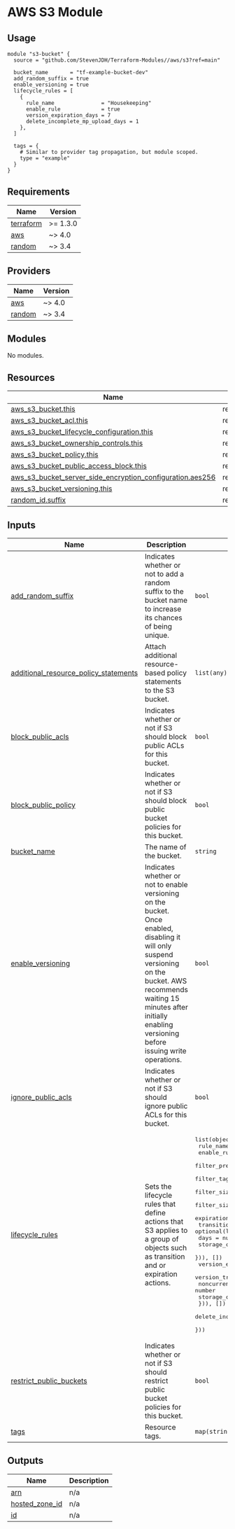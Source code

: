 # AWS S3 Module

## Usage

```hcl
module "s3-bucket" {
  source = "github.com/StevenJDH/Terraform-Modules//aws/s3?ref=main"

  bucket_name       = "tf-example-bucket-dev"
  add_random_suffix = true
  enable_versioning = true
  lifecycle_rules = [
    {
      rule_name               = "Housekeeping"
      enable_rule             = true
      version_expiration_days = 7
      delete_incomplete_mp_upload_days = 1
    },
  ]

  tags = {
    # Similar to provider tag propagation, but module scoped.
    type = "example"
  }
}
```

<!-- BEGIN_TF_DOCS -->
## Requirements

| Name | Version |
|------|---------|
| <a name="requirement_terraform"></a> [terraform](#requirement\_terraform) | >= 1.3.0 |
| <a name="requirement_aws"></a> [aws](#requirement\_aws) | ~> 4.0 |
| <a name="requirement_random"></a> [random](#requirement\_random) | ~> 3.4 |

## Providers

| Name | Version |
|------|---------|
| <a name="provider_aws"></a> [aws](#provider\_aws) | ~> 4.0 |
| <a name="provider_random"></a> [random](#provider\_random) | ~> 3.4 |

## Modules

No modules.

## Resources

| Name | Type |
|------|------|
| [aws_s3_bucket.this](https://registry.terraform.io/providers/hashicorp/aws/latest/docs/resources/s3_bucket) | resource |
| [aws_s3_bucket_acl.this](https://registry.terraform.io/providers/hashicorp/aws/latest/docs/resources/s3_bucket_acl) | resource |
| [aws_s3_bucket_lifecycle_configuration.this](https://registry.terraform.io/providers/hashicorp/aws/latest/docs/resources/s3_bucket_lifecycle_configuration) | resource |
| [aws_s3_bucket_ownership_controls.this](https://registry.terraform.io/providers/hashicorp/aws/latest/docs/resources/s3_bucket_ownership_controls) | resource |
| [aws_s3_bucket_policy.this](https://registry.terraform.io/providers/hashicorp/aws/latest/docs/resources/s3_bucket_policy) | resource |
| [aws_s3_bucket_public_access_block.this](https://registry.terraform.io/providers/hashicorp/aws/latest/docs/resources/s3_bucket_public_access_block) | resource |
| [aws_s3_bucket_server_side_encryption_configuration.aes256](https://registry.terraform.io/providers/hashicorp/aws/latest/docs/resources/s3_bucket_server_side_encryption_configuration) | resource |
| [aws_s3_bucket_versioning.this](https://registry.terraform.io/providers/hashicorp/aws/latest/docs/resources/s3_bucket_versioning) | resource |
| [random_id.suffix](https://registry.terraform.io/providers/hashicorp/random/latest/docs/resources/id) | resource |

## Inputs

| Name | Description | Type | Default | Required |
|------|-------------|------|---------|:--------:|
| <a name="input_add_random_suffix"></a> [add\_random\_suffix](#input\_add\_random\_suffix) | Indicates whether or not to add a random suffix to the bucket name to increase its chances of being unique. | `bool` | `false` | no |
| <a name="input_additional_resource_policy_statements"></a> [additional\_resource\_policy\_statements](#input\_additional\_resource\_policy\_statements) | Attach additional resource-based policy statements to the S3 bucket. | `list(any)` | `[]` | no |
| <a name="input_block_public_acls"></a> [block\_public\_acls](#input\_block\_public\_acls) | Indicates whether or not if S3 should block public ACLs for this bucket. | `bool` | `true` | no |
| <a name="input_block_public_policy"></a> [block\_public\_policy](#input\_block\_public\_policy) | Indicates whether or not if S3 should block public bucket policies for this bucket. | `bool` | `true` | no |
| <a name="input_bucket_name"></a> [bucket\_name](#input\_bucket\_name) | The name of the bucket. | `string` | n/a | yes |
| <a name="input_enable_versioning"></a> [enable\_versioning](#input\_enable\_versioning) | Indicates whether or not to enable versioning on the bucket. Once enabled, disabling it will only suspend versioning on the bucket. AWS recommends waiting 15 minutes after initially enabling versioning before issuing write operations. | `bool` | `true` | no |
| <a name="input_ignore_public_acls"></a> [ignore\_public\_acls](#input\_ignore\_public\_acls) | Indicates whether or not if S3 should ignore public ACLs for this bucket. | `bool` | `true` | no |
| <a name="input_lifecycle_rules"></a> [lifecycle\_rules](#input\_lifecycle\_rules) | Sets the lifecycle rules that define actions that S3 applies to a group of objects such as transition and or expiration actions. | <pre>list(object({<br>    rule_name               = string<br>    enable_rule             = bool<br>    filter_prefix           = optional(string, "") # TF needed default.<br>    filter_tags             = optional(map(string), null) # TF needed default.<br>    filter_size_lt_bytes    = optional(number, null) # TF needed default.<br>    filter_size_gt_bytes    = optional(number, null) # TF needed default.<br>    expiration_days         = optional(number, 0)<br>    transition              = optional(list(object({<br>      days          = number<br>      storage_class = string<br>    })), [])<br>    version_expiration_days = optional(number, 0)<br>    version_transition      = optional(list(object({<br>      noncurrent_days = number<br>      storage_class   = string<br>    })), [])<br>    delete_incomplete_mp_upload_days = optional(number, 0)<br>  }))</pre> | <pre>[<br>  {<br>    "delete_incomplete_mp_upload_days": 1,<br>    "enable_rule": true,<br>    "expiration_days": 0,<br>    "filter_prefix": "",<br>    "filter_size_gt_bytes": null,<br>    "filter_size_lt_bytes": null,<br>    "filter_tags": null,<br>    "rule_name": "Housekeeping",<br>    "transition": [],<br>    "version_expiration_days": 30,<br>    "version_transition": []<br>  }<br>]</pre> | no |
| <a name="input_restrict_public_buckets"></a> [restrict\_public\_buckets](#input\_restrict\_public\_buckets) | Indicates whether or not if S3 should restrict public bucket policies for this bucket. | `bool` | `true` | no |
| <a name="input_tags"></a> [tags](#input\_tags) | Resource tags. | `map(string)` | `null` | no |

## Outputs

| Name | Description |
|------|-------------|
| <a name="output_arn"></a> [arn](#output\_arn) | n/a |
| <a name="output_hosted_zone_id"></a> [hosted\_zone\_id](#output\_hosted\_zone\_id) | n/a |
| <a name="output_id"></a> [id](#output\_id) | n/a |
<!-- END_TF_DOCS -->